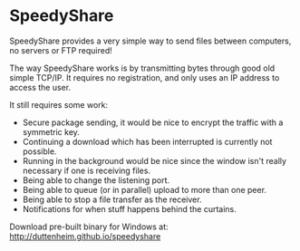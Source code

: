 SpeedyShare
===========

SpeedyShare provides a very simple way to send files between computers, no servers or FTP required!

The way SpeedyShare works is by transmitting bytes through good old simple TCP/IP. It requires no registration, 
and only uses an IP address to access the user.

It still requires some work:
  - Secure package sending, it would be nice to encrypt the traffic with a symmetric key.
  - Continuing a download which has been interrupted is currently not possible.
  - Running in the background would be nice since the window isn't really necessary if one is receiving files.
  - Being able to change the listening port.
  - Being able to queue (or in parallel) upload to more than one peer.
  - Being able to stop a file transfer as the receiver.
  - Notifications for when stuff happens behind the curtains.


Download pre-built binary for Windows at:
http://duttenheim.github.io/speedyshare
